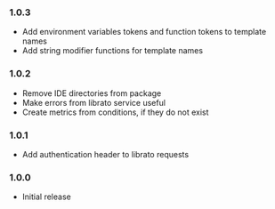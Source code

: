 ### 1.0.3
  * Add environment variables tokens and function tokens to template names
  * Add string modifier functions for template names

### 1.0.2
  * Remove IDE directories from package
  * Make errors from librato service useful
  * Create metrics from conditions, if they do not exist

### 1.0.1
  * Add authentication header to librato requests

### 1.0.0
  * Initial release
